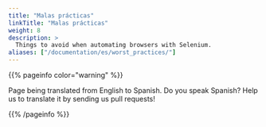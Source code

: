 ```yaml
---
title: "Malas prácticas"
linkTitle: "Malas prácticas"
weight: 8
description: >
  Things to avoid when automating browsers with Selenium.
aliases: ["/documentation/es/worst_practices/"]    
---
```


{{% pageinfo color="warning" %}}
<p class="lead">
   <i class="fas fa-language display-4"></i> 
   Page being translated from 
   English to Spanish. Do you speak Spanish? Help us to translate
   it by sending us pull requests!
</p>
{{% /pageinfo %}}

